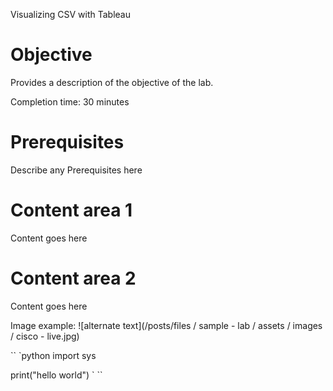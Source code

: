 Visualizing CSV with Tableau

# Objective

Provides a description of the objective of the lab.

Completion time: 30 minutes

# Prerequisites

Describe any Prerequisites here

# Content area 1

Content goes here

# Content area 2

Content goes here

Image example: ![alternate text](/posts/files / sample - lab / assets / images / cisco - live.jpg)

``
`python
  import sys
  
  print("hello world")
`
``